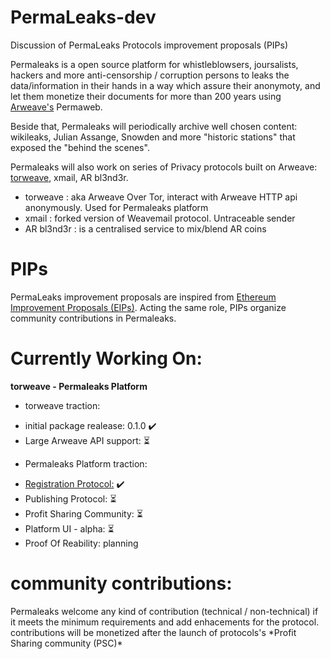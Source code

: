 # PermaLeaks-dev
Discussion of PermaLeaks Protocols improvement proposals (PIPs)

Permaleaks is a open source platform for whistleblowsers, joursalists, hackers and more anti-censorship / corruption persons to leaks the data/information in their hands in a way which assure their anonymoty, and let them monetize their documents for more than 200 years using <a href="https://arweave.org">Arweave's</a> Permaweb.

Beside that, Permaleaks will periodically archive well chosen content: wikileaks, Julian Assange, Snowden and more "historic stations" that exposed the "behind the scenes".

Permaleaks will also work on series of Privacy protocols built on Arweave: <a href="https://github.com/PermaLeaks/torweave">torweave</a>, xmail, AR bl3nd3r.

* torweave : aka Arweave Over Tor, interact with Arweave HTTP api anonymously. Used for Permaleaks platform
* xmail : forked version of Weavemail protocol. Untraceable sender
* AR bl3nd3r : is a centralised service to mix/blend AR coins

<h1> PIPs </h1>
PermaLeaks improvement proposals are inspired from <a href="https://eips.ethereum.org/">Ethereum Improvement Proposals (EIPs)</a>. Acting the same role, PIPs organize community contributions in Permaleaks.

<h1> Currently Working On: </h1>

**torweave - Permaleaks Platform**

- torweave traction:
* initial package realease: 0.1.0 ✔️
* Large Arweave API support: ⏳


- Permaleaks Platform traction:
* <a href="https://github.com/PermaLeaks/Registration-Protocol">Registration Protocol:</a> ✔️
* Publishing Protocol: ⏳
* Profit Sharing Community: ⏳
* Platform UI - alpha: ⏳
* Proof Of Reability: planning 

<h1>community contributions: </h1>
Permaleaks welcome any kind of contribution (technical / non-technical) if it meets the minimum requirements and add enhacements for the protocol.
contributions will be monetized after the launch of protocols's *Profit Sharing community (PSC)*
